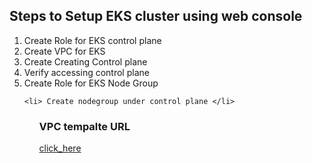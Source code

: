 ## Steps to Setup EKS cluster using web console 

<ol>
    <li> Create Role for EKS control plane </li>
    <li> Create VPC for EKS  </li>
    <li> Create Creating Control plane  </li>
    <li> Verify accessing control plane  </li>
    <li> Create Role for EKS Node Group  </li>
    
    <li> Create nodegroup under control plane </li>
<ol>

### VPC tempalte URL 

[click_here](https://s3.us-west-2.amazonaws.com/amazon-eks/cloudformation/2020-10-29/amazon-eks-vpc-private-subnets.yaml)